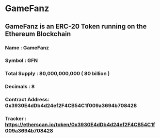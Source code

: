 # GameFanz

## GameFanz is an ERC-20 Token running on the Ethereum Blockchain

### Name : GameFanz
### Symbol : GFN
### Total Supply : 80,000,000,000 ( 80 billion )
### Decimals : 8
### Contract Address: 0x3930E4dDb4d24ef2F4CB54C1f009a3694b708428
### Tracker : https://etherscan.io/token/0x3930E4dDb4d24ef2F4CB54C1f009a3694b708428

